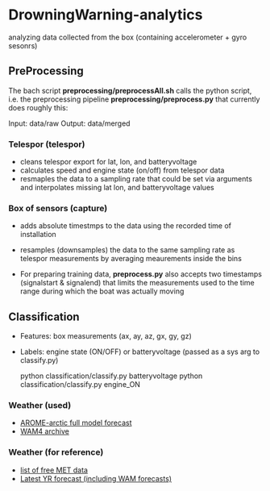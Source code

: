 # DrowningWarning-analytics
analyzing data collected from the box (containing accelerometer + gyro sesonrs)

## PreProcessing

The bach script __preprocessing/preprocessAll.sh__ calls the python script, i.e. the preprocessing pipeline __preprocessing/preprocess.py__ that currently does roughly this:

Input: data/raw Output: data/merged

### Telespor (telespor)
- cleans telespor export for lat, lon, and batteryvoltage
- calculates speed and engine state (on/off) from telespor data
- resmaples the data to a sampling rate that could be set via arguments and interpolates missing lat lon, and batteryvoltage values

### Box of sensors (capture)
- adds absolute timestmps to the data using the recorded time of installation
- resamples (downsamples) the data to the same sampling rate as telespor measurements by averaging meaurements inside the bins

- For preparing training data, __preprocess.py__ also accepts two timestamps (signalstart & signalend) that limits the measurements used to the time range during which the boat was actually moving

## Classification

* Features: box measurements (ax, ay, az, gx, gy, gz)
* Labels: engine state (ON/OFF) or batteryvoltage (passed as a sys arg to classify.py)

    python classification/classify.py batteryvoltage
    python classification/classify.py engine_ON

### Weather (used)
- [AROME-arctic full model forecast](https://www.met.no/en/projects/The-weather-model-AROME-Arctic)
- [WAM4 archive](http://thredds.met.no/thredds/catalog/fou-hi/mywavewam4archive/catalog.html)

### Weather (for reference)
- [list of free MET data](https://www.met.no/frie-meteorologiske-data/frie-meteorologiske-data)
- [Latest YR forecast (including WAM forecasts)](https://www.met.no/frie-meteorologiske-data/frie-meteorologiske-data)
